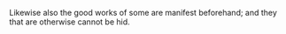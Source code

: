 Likewise also the good works of some are manifest beforehand; and they that are otherwise cannot be hid.
